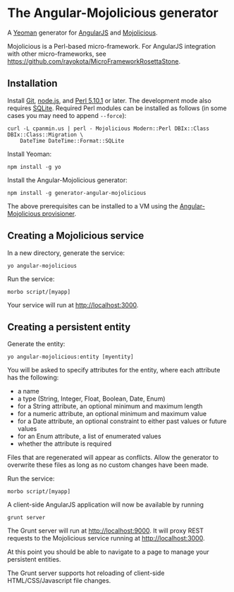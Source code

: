 # The Angular-Mojolicious generator 

A [Yeoman](http://yeoman.io) generator for [AngularJS](http://angularjs.org) and [Mojolicious](http://mojolicio.us/).

Mojolicious is a Perl-based micro-framework.  For AngularJS integration with other micro-frameworks, see https://github.com/rayokota/MicroFrameworkRosettaStone.

## Installation

Install [Git](http://git-scm.com), [node.js](http://nodejs.org), and [Perl 5.10.1](http://www.perl.org/) or later.  The development mode also requires [SQLite](http://www.sqlite.org).  Required Perl modules can be installed as follows (in some cases you may need to append `--force`):

	curl -L cpanmin.us | perl - Mojolicious Modern::Perl DBIx::Class DBIx::Class::Migration \
		DateTime DateTime::Format::SQLite

Install Yeoman:

    npm install -g yo

Install the Angular-Mojolicious generator:

    npm install -g generator-angular-mojolicious

The above prerequisites can be installed to a VM using the [Angular-Mojolicious provisioner](https://github.com/rayokota/provision-angular-mojolicious).

## Creating a Mojolicious service

In a new directory, generate the service:

    yo angular-mojolicious

Run the service:

    morbo script/[myapp]

Your service will run at [http://localhost:3000](http://localhost:3000).


## Creating a persistent entity

Generate the entity:

    yo angular-mojolicious:entity [myentity]

You will be asked to specify attributes for the entity, where each attribute has the following:

- a name
- a type (String, Integer, Float, Boolean, Date, Enum)
- for a String attribute, an optional minimum and maximum length
- for a numeric attribute, an optional minimum and maximum value
- for a Date attribute, an optional constraint to either past values or future values
- for an Enum attribute, a list of enumerated values
- whether the attribute is required

Files that are regenerated will appear as conflicts.  Allow the generator to overwrite these files as long as no custom changes have been made.

Run the service:

    morbo script/[myapp]
    
A client-side AngularJS application will now be available by running

	grunt server
	
The Grunt server will run at [http://localhost:9000](http://localhost:9000).  It will proxy REST requests to the Mojolicious service running at [http://localhost:3000](http://localhost:3000).

At this point you should be able to navigate to a page to manage your persistent entities.  

The Grunt server supports hot reloading of client-side HTML/CSS/Javascript file changes.


